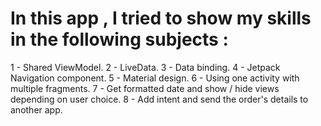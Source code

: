 

In this app , I tried to show my skills in the following subjects :
====================================================================

1 - Shared ViewModel.
2 - LiveData.
3 - Data binding.
4 - Jetpack Navigation component.
5 - Material design.
6 - Using one activity with multiple fragments.
7 - Get formatted date and show / hide views depending on user choice.
8 - Add intent and send the order's details to another app.
